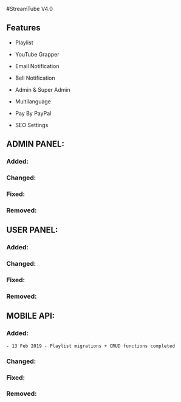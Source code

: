 #StreamTube V4.0

## Features

* Playlist 

* YouTube Grapper 

* Email Notification 

* Bell Notification 

* Admin & Super Admin 

* Multilanguage

* Pay By PayPal 

* SEO Settings


## ADMIN PANEL:

### Added:

### Changed:

### Fixed:

### Removed:


## USER PANEL:

### Added:

### Changed:

### Fixed:

### Removed:


## MOBILE API:

### Added:

	- 13 Feb 2019 - Playlist migrations + CRUD functions completed

### Changed:

### Fixed:

### Removed:





